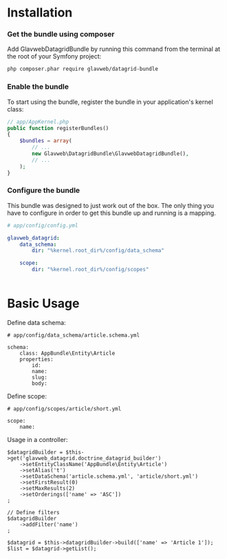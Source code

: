 Installation
============

### Get the bundle using composer

Add GlavwebDatagridBundle by running this command from the terminal at the root of
your Symfony project:

```bash
php composer.phar require glavweb/datagrid-bundle
```

### Enable the bundle

To start using the bundle, register the bundle in your application's kernel class:

```php
// app/AppKernel.php
public function registerBundles()
{
    $bundles = array(
        // ...
        new Glavweb\DatagridBundle\GlavwebDatagridBundle(),
        // ...
    );
}
```

### Configure the bundle

This bundle was designed to just work out of the box. The only thing you have to configure in order to get this bundle up and running is a mapping.

```yaml
# app/config/config.yml

glavweb_datagrid:
    data_schema:
        dir: "%kernel.root_dir%/config/data_schema"

    scope:
        dir: "%kernel.root_dir%/config/scopes"
            
```

Basic Usage
===========

Define data schema:

```
# app/config/data_schema/article.schema.yml

schema:
    class: AppBundle\Entity\Article
    properties:
        id:
        name:
        slug:
        body:
```

Define scope:

```
# app/config/scopes/article/short.yml

scope:
    name: 
```

Usage in a controller:

```
$datagridBuilder = $this->get('glavweb_datagrid.doctrine_datagrid_builder')
    ->setEntityClassName('AppBundle\Entity\Article')
    ->setAlias('t')
    ->setDataSchema('article.schema.yml', 'article/short.yml')
    ->setFirstResult(0)
    ->setMaxResults(2)
    ->setOrderings(['name' => 'ASC'])
;

// Define filters
$datagridBuilder
    ->addFilter('name')
;

$datagrid = $this->datagridBuilder->build(['name' => 'Article 1']);
$list = $datagrid->getList();

```
